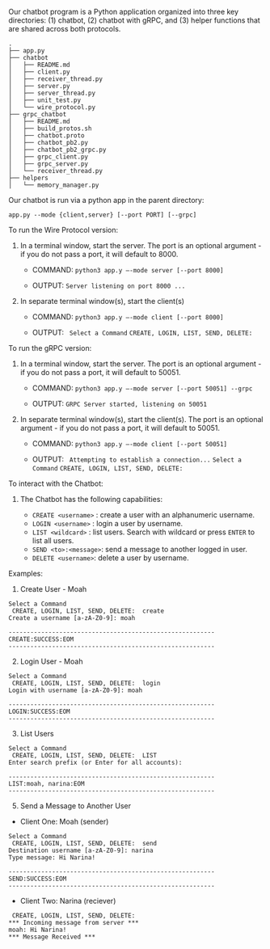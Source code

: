 Our chatbot program is a Python application organized into three key directories: (1) chatbot, (2) chatbot with gRPC, and (3) helper functions that are shared across both protocols.

```
.
├── app.py
├── chatbot
│   ├── README.md
│   ├── client.py
│   ├── receiver_thread.py
│   ├── server.py
│   ├── server_thread.py
│   ├── unit_test.py
│   └── wire_protocol.py
├── grpc_chatbot
│   ├── README.md
│   ├── build_protos.sh
│   ├── chatbot.proto
│   ├── chatbot_pb2.py
│   ├── chatbot_pb2_grpc.py
│   ├── grpc_client.py
│   ├── grpc_server.py
│   └── receiver_thread.py
├── helpers
│   └── memory_manager.py
```

Our chatbot is run via a python app in the parent directory:

``app.py --mode {client,server} [--port PORT] [--grpc]``


To run the Wire Protocol version:
  
1. In a terminal window, start the server. The port is an optional argument - if you do not pass a port, it will default to 8000.
    
    * COMMAND: ``python3 app.y —-mode server [--port 8000]``
    
    * OUTPUT: ``Server listening on port 8000 ...``
   

2. In separate terminal window(s), start the client(s)
    
    *  COMMAND: ``python3 app.y —-mode client [--port 8000]``
    
    *  OUTPUT: `` Select a Command``
     ``CREATE, LOGIN, LIST, SEND, DELETE:``
 

To run the gRPC version:
  
1. In a terminal window, start the server. The port is an optional argument - if you do not pass a port, it will default to 50051.
    
    * COMMAND: ``python3 app.y —-mode server [--port 50051] --grpc``
    
    * OUTPUT: ``GRPC Server started, listening on 50051``
   

2. In separate terminal window(s), start the client(s). The port is an optional argument - if you do not pass a port, it will default to 50051.
    
    *  COMMAND: ``python3 app.y —-mode client [--port 50051]``
    
    *  OUTPUT: `` Attempting to establish a connection...``
            ``Select a Command``
             ``CREATE, LOGIN, LIST, SEND, DELETE:``
             
             
  
To interact with the Chatbot:
  
1. The Chatbot has the following capabilities:
    
    * ``CREATE <username>`` : create a user with an alphanumeric username.
    * ``LOGIN <username>`` : login a user by username.
    * ``LIST <wildcard>`` : list users. Search with wildcard or press ``ENTER`` to list all users.
    * ``SEND <to>:<message>``: send a message to another logged in user.
    * ``DELETE <username>``: delete a user by username.



Examples: 
1. Create User - Moah

```
Select a Command
 CREATE, LOGIN, LIST, SEND, DELETE:  create
Create a username [a-zA-Z0-9]: moah

---------------------------------------------------------
CREATE:SUCCESS:EOM
---------------------------------------------------------
```

2. Login User - Moah

```
Select a Command
 CREATE, LOGIN, LIST, SEND, DELETE:  login
Login with username [a-zA-Z0-9]: moah

---------------------------------------------------------
LOGIN:SUCCESS:EOM
---------------------------------------------------------
```

3. List Users

```
Select a Command
 CREATE, LOGIN, LIST, SEND, DELETE:  LIST
Enter search prefix (or Enter for all accounts):

---------------------------------------------------------
LIST:moah, narina:EOM
---------------------------------------------------------
```

5. Send a Message to Another User


  * Client One: Moah (sender)
```
Select a Command
 CREATE, LOGIN, LIST, SEND, DELETE:  send
Destination username [a-zA-Z0-9]: narina
Type message: Hi Narina!

---------------------------------------------------------
SEND:SUCCESS:EOM
---------------------------------------------------------
```
  * Client Two: Narina (reciever)

```Select a Command
 CREATE, LOGIN, LIST, SEND, DELETE:
*** Incoming message from server ***
moah: Hi Narina!
*** Message Received ***
```

